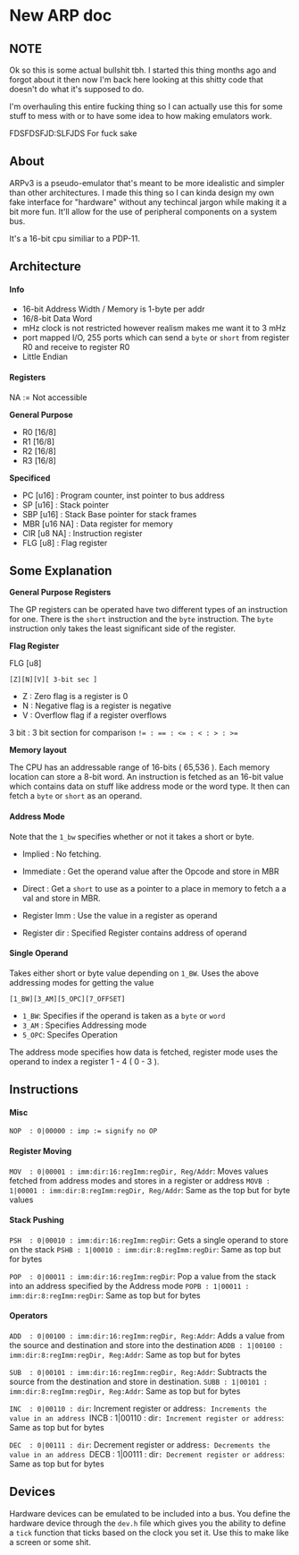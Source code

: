 New ARP doc
===========

NOTE
-----------
Ok so this is some actual bullshit tbh.
I started this thing months ago and forgot about it then now I'm back here looking
at this shitty code that doesn't do what it's supposed to do.

I'm overhauling this entire fucking thing so I can actually use this for some stuff to mess with
or to have some idea to how making emulators work.

FDSFDSFJD:SLFJDS For fuck sake

About
------------
ARPv3 is a pseudo-emulator that's meant to be more idealistic and simpler than other architectures. I made this thing so I can kinda design my own
fake interface for "hardware" without any techincal jargon  while making it a bit more fun. It'll allow for the use of peripheral components on a
system bus.

It's a 16-bit cpu similiar to a PDP-11.

Architecture
------------

#### Info ####
* 16-bit Address Width / Memory is 1-byte per addr
* 16/8-bit Data Word
* mHz clock is not restricted however realism makes me want it to 3 mHz
* port mapped I/O, 255 ports which can send a `byte` or `short` from register R0 and receive to register R0
* Little Endian

#### Registers ####

NA := Not accessible

**General Purpose**
* R0 [16/8]
* R1 [16/8]
* R2 [16/8]
* R3 [16/8]

**Specificed**
* PC  [u16]          : Program counter, inst pointer to bus address
* SP  [u16]          : Stack pointer
* SBP [u16]          : Stack Base pointer for stack frames
* MBR [u16 NA]       : Data register for memory
* CIR [u8 NA]        : Instruction register
* FLG [u8]           : Flag register

Some Explanation
-------------------

**General Purpose Registers**

The GP registers can be operated have two different types of an instruction for one. There is the `short` instruction
and the `byte` instruction. The `byte` instruction only takes the least significant side of the register.

**Flag Register**

FLG [u8]

`[Z][N][V][ 3-bit sec ]`

* Z : Zero flag is a register is 0
* N : Negative flag is a register is negative
* V : Overflow flag if a register overflows

3 bit : 3 bit section for comparison
`!= : == : <= : < : > : >=`

**Memory layout**

The CPU has an addressable range of 16-bits ( 65,536 ). Each memory location can store a 8-bit word.
An instruction is fetched as an 16-bit value which contains data on stuff like address mode or the word type.
It then can fetch a `byte` or `short` as an operand.

#### Address Mode ####
Note that the `1_bw` specifies whether or not it takes a short or byte.

* Implied   : No fetching.
* Immediate : Get the operand value after the Opcode and store in MBR
* Direct    : Get a `short` to use as a pointer to a place in memory to fetch a a val and store in MBR.

* Register Imm  : Use the value in a register as operand
* Register dir  : Specified Register contains address of operand

#### Single Operand ####
Takes either short or byte value depending on `1_BW`. Uses the above addressing modes for getting the value

`[1_BW][3_AM][5_OPC][7_OFFSET]`

* `1_BW`: Specifies if the operand is taken as a `byte` or `word`
* `3_AM` : Specifies Addressing mode
* `5_OPC`: Specifes Operation

The address mode specifies how data is fetched, register mode uses the operand to
index a register 1 - 4 ( 0 - 3 ).

Instructions
------------

#### Misc ####
`NOP  : 0|00000 : imp := signify no OP `

#### Register Moving ####
`MOV  : 0|00001 : imm:dir:16:regImm:regDir, Reg/Addr`: Moves values fetched from address modes and stores in a register or address
`MOVB : 1|00001 : imm:dir:8:regImm:regDir, Reg/Addr`: Same as the top but for byte values

#### Stack Pushing ####
`PSH  : 0|00010 : imm:dir:16:regImm:regDir`: Gets a single operand to store on the stack
`PSHB : 1|00010 : imm:dir:8:regImm:regDir`: Same as top but for bytes

`POP  : 0|00011 : imm:dir:16:regImm:regDir`: Pop a value from the stack into an address specified by the Address mode
`POPB : 1|00011 : imm:dir:8:regImm:regDir`: Same as top but for bytes

#### Operators ####
`ADD  : 0|00100 : imm:dir:16:regImm:regDir, Reg:Addr`: Adds a value from the source and destination and store into the destination
`ADDB : 1|00100 : imm:dir:8:regImm:regDir, Reg:Addr`: Same as top but for bytes

`SUB  : 0|00101 : imm:dir:16:regImm:regDir, Reg:Addr`: Subtracts the source from the destination and store in destination.
`SUBB : 1|00101 : imm:dir:8:regImm:regDir, Reg:Addr`: Same as top but for bytes

`INC  : 0|00110 : dir`: Increment register or address`: Increments the value in an address
`INCB : 1|00110 : dir`: Increment register or address`: Same as top but for bytes

`DEC  : 0|00111 : dir`: Decrement register or address`: Decrements the value in an address
`DECB : 1|00111 : dir`: Decrement register or address`: Same as top but for bytes

Devices
-------------------
Hardware devices can be emulated to be included into a bus. You define the hardware device
through the `dev.h` file which gives you the ability to define a `tick` function that
ticks based on the clock you set it. Use this to make like a screen or some shit.
